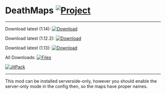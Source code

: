 # DeathMaps [![Project](http://cf.way2muchnoise.eu/full_302681_downloads.svg)](https://minecraft.curseforge.com/projects/302681)

---
Download latest (1.14):
[![Download](https://curse.nikky.moe/api/img/302681?logo&version=1.14-Snapshot)](https://curse.nikky.moe/api/url/302681?version=1.14-Snapshot)

Download latest (1.12.2):
[![Download](https://curse.nikky.moe/api/img/302681?logo&version=1.12.2)](https://curse.nikky.moe/api/url/302681?version=1.12.2)

Download latest (1.13):
[![Download](https://curse.nikky.moe/api/img/302681?logo&version=1.13)](https://curse.nikky.moe/api/url/302681?version=1.13)

All Downloads:
[![Files](https://curse.nikky.moe/api/img/302681/files?logo)](https://minecraft.curseforge.com/projects/302681/files)

[![JitPack](https://jitpack.io/v/Glasspane/DeathMaps.svg)](https://jitpack.io/#Glasspane/DeathMaps)

---

This mod can be installed serverside-only, however you should enable the server-only mode in the config then, so the maps have proper names.